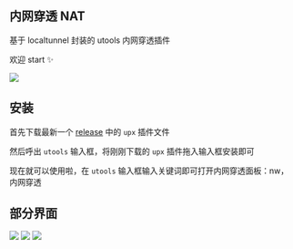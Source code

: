 ## 内网穿透 NAT

基于 localtunnel 封装的 utools 内网穿透插件

欢迎 start ✨

![](https://cdn.jsdelivr.net/gh/lblblong/image-bed@main/1627284934657-QQ截图20210726144102.png)

## 安装

首先下载最新一个 [release](https://github.com/lblblong/nat-utools/releases) 中的 `upx` 插件文件

然后呼出 `utools` 输入框，将刚刚下载的 `upx` 插件拖入输入框安装即可

现在就可以使用啦，在 `utools` 输入框输入关键词即可打开内网穿透面板：nw，内网穿透

## 部分界面

![](https://cdn.jsdelivr.net/gh/lblblong/image-bed@main/1627284934657-QQ截图20210726144102.png)
![](https://cdn.jsdelivr.net/gh/lblblong/image-bed@main/1627284982765-QQ截图20210726144111.png)
![](https://cdn.jsdelivr.net/gh/lblblong/image-bed@main/1627284993059-QQ截图20210726144126.png)
